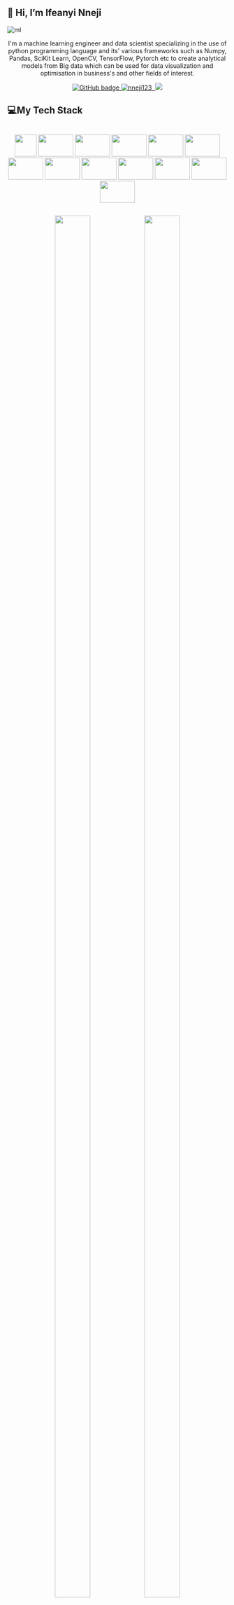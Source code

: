 ## 👋 Hi, I’m Ifeanyi Nneji

![ml](https://user-images.githubusercontent.com/101701760/162847465-74a9e151-d2b5-4854-abf8-4f9e93695731.png)


<p align="center">I'm a machine learning engineer and data scientist specializing in the use of python programming language and its' various frameworks such as Numpy, Pandas, SciKit Learn, OpenCV, TensorFlow, Pytorch etc to create analytical models from Big data which can be used for data visualization and optimisation in business's and other fields of interest.</p>

<p align="center">
  <a href="https://github.com/nneji123?tab=followers">
    <img src="https://img.shields.io/github/followers/nneji123?color=D63F23&logo=github&style=for-the-badge" alt="GitHub badge" />
  </a>
  <a href="https://https://www.linkedin.com/in/ifeanyi-nneji-719989235">
    <img src="https://img.shields.io/github/last-commit/nneji123/nneji123" alt="nneji123" /> <img
  </a>
  <a href="http://twitter.com/neji_14">
    <img src="https://img.shields.io/twitter/follow/neji_14?color=1C9CEA&logo=twitter&style=for-the-badge" />
  </a>
</p>

## ‍💻My Tech Stack

<br>
<div align="center">
<a target="_blank" href="ifeanyi-nneji.netlify.app"><img style="display:inline-block;" height=50px src="https://user-images.githubusercontent.com/101701760/162842878-454c48e6-77b9-4410-98ed-2b1fe4779083.png"></a>
<a target="_blank" href="ifeanyi-nneji.netlify.app"><img style="display:inline-block;" height="50px" width="80px" src="https://user-images.githubusercontent.com/101701760/162842883-30013f20-694c-4528-afa0-662a09530510.png"></a>
<a target="_blank" href="ifeanyi-nneji.netlify.app"><img style="display:inline-block;" height=50px width="80px"  src="https://user-images.githubusercontent.com/101701760/162842886-05a89a37-d895-48fb-91d4-c09a4a679fcf.png"></a>
<a target="_blank" href="ifeanyi-nneji.netlify.app"><img height=50px width="80px"  src="https://user-images.githubusercontent.com/101701760/162842887-d690e47a-f470-40ac-a2b6-dd1d8ab24418.png"></a>
<a target="_blank" href="ifeanyi-nneji.netlify.app"><img height=50px width="80px"  src="https://user-images.githubusercontent.com/10033255/123438841-042af900-d5c9-11eb-88af-049429851af4.png"></a>
<a target="_blank" href="ifeanyi-nneji.netlify.app"><img height=50px width="80px"  src="https://user-images.githubusercontent.com/10033255/123439190-61bf4580-d5c9-11eb-8132-48ca74f43661.png"></a>
<a target="_blank" href="ifeanyi-nneji.netlify.app"><img height=50px width="80px"  src="https://user-images.githubusercontent.com/10033255/123439391-9d5a0f80-d5c9-11eb-9740-2fb26df02af6.png"></a>
<a target="_blank" href="ifeanyi-nneji.netlify.app"><img height=50px width="80px"  src="https://user-images.githubusercontent.com/101701760/162842919-ef9d66ec-033f-4558-af80-ad1a7932fb74.png"></a>
<a target="_blank" href="ifeanyi-nneji.netlify.app"><img height=50px width="80px"  src="https://user-images.githubusercontent.com/101701760/162842904-8eb5df98-ee71-4c74-8d41-5b9f966a8f56.png"></a>
<a target="_blank" href="ifeanyi-nneji.netlify.app"><img height=50px width="80px"  src="https://user-images.githubusercontent.com/101701760/162842902-c72da091-bc2c-4738-a7c2-2dc5ae578bbb.jpg"></a>
<a target="_blank" href="ifeanyi-nneji.netlify.app"><img height=50px width="80px"  src="https://user-images.githubusercontent.com/101701760/162842896-8c47d926-b994-4c0d-8a80-641d20c98eb5.png"></a>
<a target="_blank" href="ifeanyi-nneji.netlify.app"><img style="display:inline-block;" height=50px width="80px"  src="https://user-images.githubusercontent.com/10033255/123437127-42271d80-d5c7-11eb-9a13-591f3ea502e2.png"></a>
 <a target="_blank" href="ifeanyi-nneji.netlify.app"><img style="display:inline-block;" height=50px width="80px"  src="https://user-images.githubusercontent.com/101701760/162842929-7c387dd2-088b-4b72-b50b-944aa509e5de.png"></a> 
 </div>

##

<p align="center">
  <img height="90%" width="40%" src="https://github-readme-stats.vercel.app/api/top-langs/?username=nneji123&layout=compact&theme=graywhite" />
  <img height="90%" width="40%" src="https://github-readme-stats.vercel.app/api?username=nneji123&show_icons=true&theme=graywhite" />
</p>


<!---
## About Me
- 👀 I’m interested in Python programming
- 🌱 I’m currently learning Machine Learning and Data Science using python
- 💞️ I’m looking to collaborate on any development project 
- 📫 How to reach me: ifeanyinneji777@gmail.com
- >







